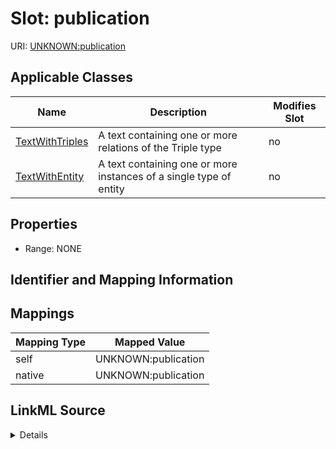 

# Slot: publication

URI: [UNKNOWN:publication](UNKNOWN:publication)



<!-- no inheritance hierarchy -->





## Applicable Classes

| Name | Description | Modifies Slot |
| --- | --- | --- |
| [TextWithTriples](TextWithTriples.md) | A text containing one or more relations of the Triple type |  no  |
| [TextWithEntity](TextWithEntity.md) | A text containing one or more instances of a single type of entity |  no  |







## Properties

* Range: NONE





## Identifier and Mapping Information








## Mappings

| Mapping Type | Mapped Value |
| ---  | ---  |
| self | UNKNOWN:publication |
| native | UNKNOWN:publication |




## LinkML Source

<details>
```yaml
name: publication
alias: publication
domain_of:
- TextWithTriples
- TextWithEntity

```
</details>